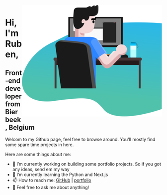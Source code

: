 <img src="https://github.com/Ruben-Winant/Ruben-Winant/blob/master/bureau3000.png" align="right" width="450" />

# Hi, I'm Ruben,
## Front-end developer from Bierbeek, Belgium 

Welcom to my Github page, feel free to browse around. You'll mostly find some spare time projects in here. 

Here are some things about me:

- 🔭 I’m currently working on building some portfolio projects. So if you got any ideas, send em my way
- 🌱 I’m currently learning the Python and Next.js
- 📫 How to reach me: [GitHub](http://github.com/Ruben-Winant) | [portfolio](https://rubenwinant.be)
- 💬 Feel free to ask me about anything!
